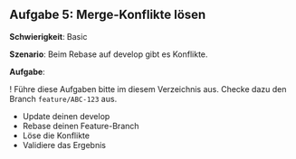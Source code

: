 ## Aufgabe 5: Merge-Konflikte lösen

**Schwierigkeit**: Basic  

**Szenario**: Beim Rebase auf develop gibt es Konflikte.  

**Aufgabe**:

! Führe diese Aufgaben bitte im diesem Verzeichnis aus.
  Checke dazu den Branch `feature/ABC-123` aus.

- Update deinen develop
- Rebase deinen Feature-Branch
- Löse die Konflikte
- Validiere das Ergebnis

